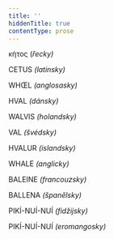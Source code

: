 ```yaml
---
title: ''
hiddenTitle: true
contentType: prose
---
```


κήτος (_řecky)_  

CETUS _(latinsky)_

WHŒL _(anglosasky)_

HVAL _(dánsky)_

WALVIS _(holandsky)_

VAL _(švédsky)_

HVALUR _(islandsky)_

WHALE _(anglicky)_

BALEINE _(francouzsky)_

BALLENA _(španělsky)_

PIKÍ-NUÍ-NUÍ _(fidžijsky)_

PIKÍ-NUÍ-NUÍ _(eromangosky)_
